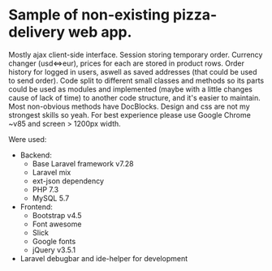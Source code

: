 # Sample of non-existing pizza-delivery web app.

Mostly ajax client-side interface.
Session storing temporary order.
Currency changer (usd<=>eur), prices for each are stored in product rows. 
Order history for logged in users, aswell as saved addresses (that could be used to send order).
Code split to different small classes and methods so its parts could be used as modules and implemented (maybe with a little changes cause of lack of time) to another code structure, and it's easier to maintain.
Most non-obvious methods have DocBlocks.
Design and css are not my strongest skills so yeah.
For best experience please use Google Chrome ~v85 and screen > 1200px width.

Were used:
- Backend:
  - Base Laravel framework v7.28
  - Laravel mix
  - ext-json dependency
  - PHP 7.3
  - MySQL 5.7
- Frontend:
  - Bootstrap v4.5
  - Font awesome
  - Slick
  - Google fonts
  - jQuery v3.5.1
- Laravel debugbar and ide-helper for development
